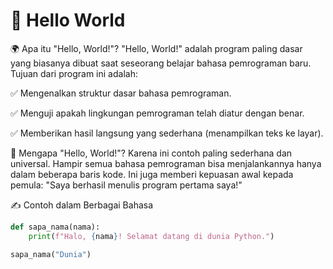# 🎯 Hello World

🌍 Apa itu "Hello, World!"?
"Hello, World!" adalah program paling dasar yang biasanya dibuat saat seseorang belajar bahasa pemrograman baru. Tujuan dari program ini adalah:

✅ Mengenalkan struktur dasar bahasa pemrograman.

✅ Menguji apakah lingkungan pemrograman telah diatur dengan benar.

✅ Memberikan hasil langsung yang sederhana (menampilkan teks ke layar).

🧠 Mengapa "Hello, World!"?
Karena ini contoh paling sederhana dan universal. Hampir semua bahasa pemrograman bisa menjalankannya hanya dalam beberapa baris kode. Ini juga memberi kepuasan awal kepada pemula: "Saya berhasil menulis program pertama saya!"

✍️ Contoh dalam Berbagai Bahasa

```python
def sapa_nama(nama):
    print(f"Halo, {nama}! Selamat datang di dunia Python.")

sapa_nama("Dunia")
